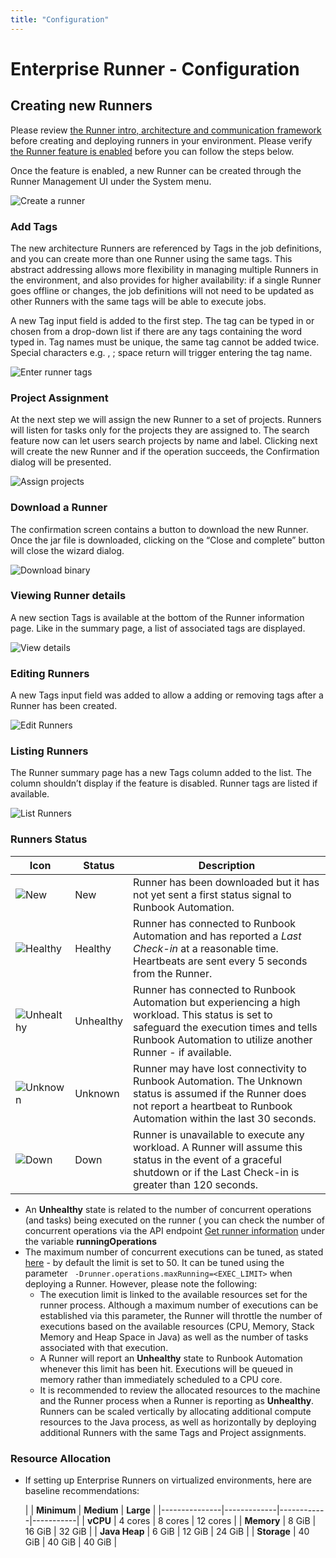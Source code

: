 ```yaml
---
title: "Configuration"
---
```


# Enterprise Runner - Configuration

## Creating new Runners

Please review [the Runner intro, architecture and communication framework](/administration/runner/runner-intro.md) before creating and deploying runners in your environment. Please verify [the Runner feature is enabled](/administration/runner/runner-setup.md)  before you can follow the steps below.

Once the feature is enabled, a new Runner can be created through the Runner Management UI under the System menu.

![Create a runner](/assets/img/runner-config-start.png)

### Add Tags

The new architecture Runners are referenced by Tags in the job definitions, and you can create more than one Runner using the same tags. This abstract addressing allows more flexibility in managing multiple Runners in the environment, and also provides for higher availability: if a single Runner goes offline or changes, the job definitions will not need to be updated as other Runners with the same tags will be able to execute jobs.

A new Tag input field is added to the first step. The tag can be typed in or chosen from a drop-down list if there are any tags containing the word typed in. Tag names must be unique, the same tag cannot be added twice. Special characters e.g. , ; space return will trigger entering the tag name.

![Enter runner tags](/assets/img/runner-config-add-tags.png)

### Project Assignment

At the next step we will assign the new Runner to a set of projects. Runners will listen for tasks only for the projects they are assigned to. The search feature now can let users search projects by name and label. Clicking next will create the new Runner and if the operation succeeds, the Confirmation dialog will be presented.

![Assign projects](/assets/img/runner-config-assign-projects.png)

### Download a Runner

The confirmation screen contains a button to download the new Runner. Once the jar file is downloaded, clicking on the “Close and complete” button will  close the wizard dialog.

![Download binary](/assets/img/runner-config-download.png)

### Viewing Runner details

A new section Tags is available  at the bottom of the Runner information page. Like in the summary page, a list of associated tags are displayed.

![View details](/assets/img/runner-config-viewdetails.png)

### Editing Runners

A new Tags input field was added to allow a adding or removing tags after a Runner has been created.

![Edit Runners](/assets/img/runner-config-edit.png)

### Listing Runners

The Runner summary page has a new Tags column added to the list. The column shouldn’t display if the feature is disabled. Runner tags are listed if available.

![List Runners](/assets/img/runner-config-list.png)

### Runners Status

| **Icon** | **Status** | **Description**                                                                                                                                                                                                    |
|----------|------------|--------------------------------------------------------------------------------------------------------------------------------------------------------------------------------------------------------------------|
|   ![New](/assets/img/runner_new.png)       | New        | Runner has been downloaded but it has not yet sent a first status signal to Runbook Automation.                                                                                                            |
|   ![Healthy](/assets/img/runner_healthy.png)       | Healthy    | Runner has connected to Runbook Automation and has reported a _Last Check-in_ at a reasonable time. Heartbeats are sent every 5 seconds from the Runner.                                                |
|    ![Unhealthy](/assets/img/runner_unhealthy.png)      | Unhealthy  | Runner has connected to Runbook Automation but experiencing a high workload. This status is set to safeguard the execution times and tells Runbook Automation to utilize another Runner - if available. |
|    ![Unknown](/assets/img/runner_unknown.png)      | Unknown    | Runner may have lost connectivity to Runbook Automation. The Unknown status is assumed if the Runner does not report a heartbeat to Runbook Automation within the last 30 seconds.  |
|    ![Down](/assets/img/runner_down.png)      | Down       | Runner is unavailable to execute any workload. A Runner will assume this status in the event of a graceful shutdown or if the Last Check-in is greater than 120 seconds.                                    |

- An **Unhealthy** state is related to the number of concurrent operations (and tasks) being executed on the runner ( you can check the number of concurrent operations via the API endpoint [Get runner information](/api/rundeck-api.html#get-runner-information) under the variable **runningOperations**
- The maximum number of concurrent executions can be tuned, as stated [here](/docs/administration/runner/runner-advancedsetup.html#:~:text=with%20a%20tunable%20maximum%20number%20of%20simultaneous%20operations%20(default%3A%2050)) - by default the limit is set to 50. It can be tuned using the parameter ` -Drunner.operations.maxRunning=<EXEC_LIMIT>` when deploying a Runner. However, please note the following:
  - The execution limit is linked to the available resources set for the runner process. Although a maximum number of executions can be established via this parameter, the Runner will throttle the number of executions based on the available resources (CPU, Memory, Stack Memory and Heap Space in Java) as well as the number of tasks associated with that execution.
  - A Runner will report an **Unhealthy** state to Runbook Automation whenever this limit has been hit. Executions will be queued in memory rather than immediately scheduled to a CPU core.
  - It is recommended to review the allocated resources to the machine and the Runner process when a Runner is reporting as **Unhealthy**.  Runners can be scaled vertically by allocating additional compute resources to the Java process, as well as horizontally by deploying additional Runners with the same Tags and Project assignments.

### Resource Allocation

- If setting up Enterprise Runners on virtualized environments, here are baseline recommendations:

  |               | **Minimum** | **Medium** | **Large** |
      |---------------|-------------|------------|-----------|
  | **vCPU**      | 4 cores     | 8 cores    | 12 cores  |
  | **Memory**    | 8 GiB       | 16 GiB     | 32 GiB    |
  | **Java Heap** | 6 GiB       | 12 GiB     | 24 GiB    |
  | **Storage**   | 40 GiB      | 40 GiB     | 40 GiB    |